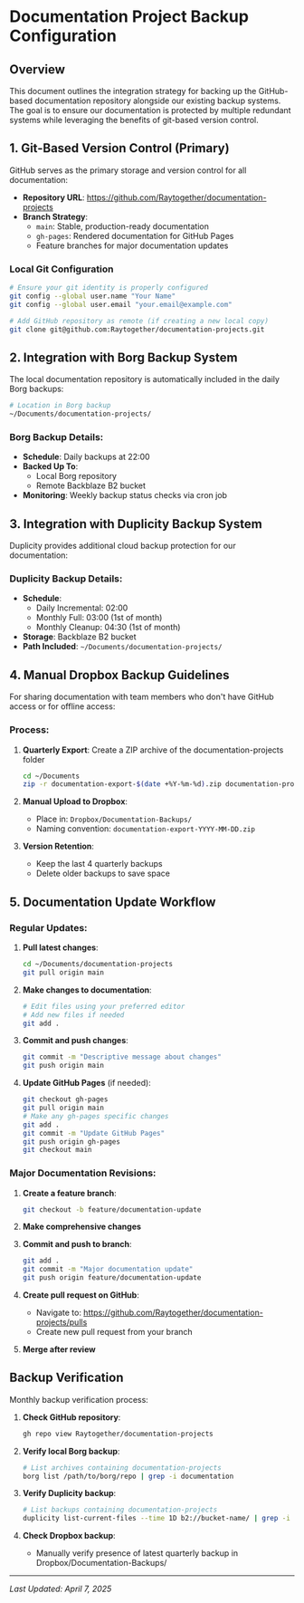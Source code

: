 # Documentation Project Backup Configuration

## Overview

This document outlines the integration strategy for backing up the GitHub-based documentation repository alongside our existing backup systems. The goal is to ensure our documentation is protected by multiple redundant systems while leveraging the benefits of git-based version control.

## 1. Git-Based Version Control (Primary)

GitHub serves as the primary storage and version control for all documentation:

- **Repository URL**: https://github.com/Raytogether/documentation-projects
- **Branch Strategy**:
  - `main`: Stable, production-ready documentation
  - `gh-pages`: Rendered documentation for GitHub Pages
  - Feature branches for major documentation updates

### Local Git Configuration

```bash
# Ensure your git identity is properly configured
git config --global user.name "Your Name"
git config --global user.email "your.email@example.com"

# Add GitHub repository as remote (if creating a new local copy)
git clone git@github.com:Raytogether/documentation-projects.git
```

## 2. Integration with Borg Backup System

The local documentation repository is automatically included in the daily Borg backups:

```bash
# Location in Borg backup
~/Documents/documentation-projects/
```

### Borg Backup Details:
- **Schedule**: Daily backups at 22:00
- **Backed Up To**:
  - Local Borg repository
  - Remote Backblaze B2 bucket
- **Monitoring**: Weekly backup status checks via cron job

## 3. Integration with Duplicity Backup System

Duplicity provides additional cloud backup protection for our documentation:

### Duplicity Backup Details:
- **Schedule**:
  - Daily Incremental: 02:00
  - Monthly Full: 03:00 (1st of month)
  - Monthly Cleanup: 04:30 (1st of month)
- **Storage**: Backblaze B2 bucket
- **Path Included**: `~/Documents/documentation-projects/`

## 4. Manual Dropbox Backup Guidelines

For sharing documentation with team members who don't have GitHub access or for offline access:

### Process:
1. **Quarterly Export**: Create a ZIP archive of the documentation-projects folder
   ```bash
   cd ~/Documents
   zip -r documentation-export-$(date +%Y-%m-%d).zip documentation-projects/
   ```

2. **Manual Upload to Dropbox**:
   - Place in: `Dropbox/Documentation-Backups/`
   - Naming convention: `documentation-export-YYYY-MM-DD.zip`

3. **Version Retention**:
   - Keep the last 4 quarterly backups
   - Delete older backups to save space

## 5. Documentation Update Workflow

### Regular Updates:

1. **Pull latest changes**:
   ```bash
   cd ~/Documents/documentation-projects
   git pull origin main
   ```

2. **Make changes to documentation**:
   ```bash
   # Edit files using your preferred editor
   # Add new files if needed
   git add .
   ```

3. **Commit and push changes**:
   ```bash
   git commit -m "Descriptive message about changes"
   git push origin main
   ```

4. **Update GitHub Pages** (if needed):
   ```bash
   git checkout gh-pages
   git pull origin main
   # Make any gh-pages specific changes
   git add .
   git commit -m "Update GitHub Pages"
   git push origin gh-pages
   git checkout main
   ```

### Major Documentation Revisions:

1. **Create a feature branch**:
   ```bash
   git checkout -b feature/documentation-update
   ```

2. **Make comprehensive changes**

3. **Commit and push to branch**:
   ```bash
   git add .
   git commit -m "Major documentation update"
   git push origin feature/documentation-update
   ```

4. **Create pull request on GitHub**:
   - Navigate to: https://github.com/Raytogether/documentation-projects/pulls
   - Create new pull request from your branch

5. **Merge after review**

## Backup Verification

Monthly backup verification process:

1. **Check GitHub repository**:
   ```bash
   gh repo view Raytogether/documentation-projects
   ```

2. **Verify local Borg backup**:
   ```bash
   # List archives containing documentation-projects
   borg list /path/to/borg/repo | grep -i documentation
   ```

3. **Verify Duplicity backup**:
   ```bash
   # List backups containing documentation-projects
   duplicity list-current-files --time 1D b2://bucket-name/ | grep -i documentation
   ```

4. **Check Dropbox backup**:
   - Manually verify presence of latest quarterly backup in Dropbox/Documentation-Backups/

---

*Last Updated: April 7, 2025*

